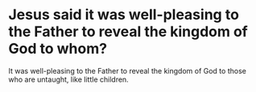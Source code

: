 # Jesus said it was well-pleasing to the Father to reveal the kingdom of God to whom?

It was well-pleasing to the Father to reveal the kingdom of God to those who are untaught, like little children.
